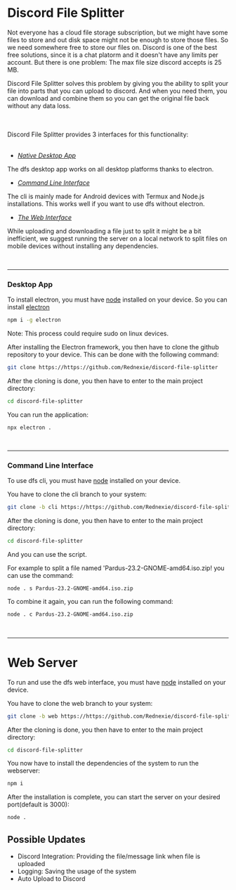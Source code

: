 # Discord File Splitter

Not everyone has a cloud file storage subscription, but we might have some files to store and out disk space might not be enough to store those files. So we need somewhere free to store our files on. Discord is one of the best free solutions, since it is a chat platorm and it doesn't have any limits per account. But there is one problem: The max file size discord accepts is 25 MB.


Discord File Splitter solves this problem by giving you the ability to split your file into parts that you can upload to discord. And when you need them, you can download and combine them so you can get the original file back without any data loss.

<br><br>Discord File Splitter provides 3 interfaces for this functionality: <br><br>

- [*Native Desktop App*](#desktop-app) 

  
The dfs desktop app works on all desktop platforms thanks to electron.
- [*Command Line Interface*](#cli)

  
The cli is mainly made for Android devices with Termux and Node.js installations. This works well if you want to use dfs without electron.
- [*The Web Interface*](#web)


While uploading and downloading a file just to split it might be a bit inefficient, we suggest running the server on a local network to split files on mobile devices without installing any dependencies.

<br>

---

### Desktop App

To install electron, you must have [node](https://nodejs.org) installed on your device. So you can install [electron](https://electronjs.org/)
```bash
npm i -g electron
```


Note: This process could require sudo on linux devices.



After installing the Electron framework, you then have to clone the github repository to your device. This can be done with the following command:

```bash
git clone https://https://github.com/Rednexie/discord-file-splitter
```

After the cloning is done, you then have to enter to the main project directory:

```bash
cd discord-file-splitter
```

You can run the application: 

```
npx electron .
```


<br>

---

### Command Line Interface

To use dfs cli, you must have [node](https://nodejs.org) installed on your device.


You have to clone the cli branch to your system:

```bash
git clone -b cli https://https://github.com/Rednexie/discord-file-splitter
```

After the cloning is done, you then have to enter to the main project directory:

```bash
cd discord-file-splitter
```

And you can use the script.



For example to split a file named 'Pardus-23.2-GNOME-amd64.iso.zip! you can use the command:

```
node . s Pardus-23.2-GNOME-amd64.iso.zip
```


To combine it again, you can run the following command:

```bash
node . c Pardus-23.2-GNOME-amd64.iso.zip
```


<br>

---

# Web Server

To run and use the dfs web interface, you must have [node](https://nodejs.org) installed on your device.


You have to clone the web branch to your system:

```bash
git clone -b web https://https://github.com/Rednexie/discord-file-splitter
```

After the cloning is done, you then have to enter to the main project directory:

```bash
cd discord-file-splitter
```

You now have to install the dependencies of the system to run the webserver:

```bash
npm i
```


After the installation is complete, you can start the server on your desired port(default is 3000):

```bash
node .
```



## Possible Updates
- Discord Integration: Providing the file/message link when file is uploaded
- Logging: Saving the usage of the system
- Auto Upload to Discord
